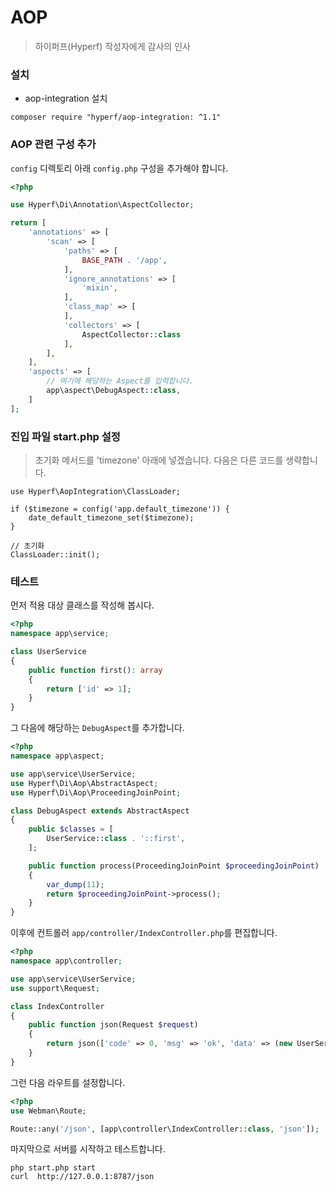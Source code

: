 # AOP

> 하이퍼프(Hyperf) 작성자에게 감사의 인사

### 설치

- aop-integration 설치

```shell
composer require "hyperf/aop-integration: ^1.1"
```

### AOP 관련 구성 추가

`config` 디렉토리 아래 `config.php` 구성을 추가해야 합니다.

```php
<?php

use Hyperf\Di\Annotation\AspectCollector;

return [
    'annotations' => [
        'scan' => [
            'paths' => [
                BASE_PATH . '/app',
            ],
            'ignore_annotations' => [
                'mixin',
            ],
            'class_map' => [
            ],
            'collectors' => [
                AspectCollector::class
            ],
        ],
    ],
    'aspects' => [
        // 여기에 해당하는 Aspect를 입력합니다.
        app\aspect\DebugAspect::class,
    ]
];

```

### 진입 파일 start.php 설정

> 초기화 메서드를 'timezone' 아래에 넣겠습니다. 다음은 다른 코드를 생략합니다.

```
use Hyperf\AopIntegration\ClassLoader;

if ($timezone = config('app.default_timezone')) {
    date_default_timezone_set($timezone);
}

// 초기화
ClassLoader::init();
```

### 테스트

먼저 적용 대상 클래스를 작성해 봅시다.

```php
<?php
namespace app\service;

class UserService
{
    public function first(): array
    {
        return ['id' => 1];
    }
}
```

그 다음에 해당하는 `DebugAspect`를 추가합니다.

```php
<?php
namespace app\aspect;

use app\service\UserService;
use Hyperf\Di\Aop\AbstractAspect;
use Hyperf\Di\Aop\ProceedingJoinPoint;

class DebugAspect extends AbstractAspect
{
    public $classes = [
        UserService::class . '::first',
    ];

    public function process(ProceedingJoinPoint $proceedingJoinPoint)
    {
        var_dump(11);
        return $proceedingJoinPoint->process();
    }
}
```

이후에 컨트롤러 `app/controller/IndexController.php`를 편집합니다.

```php
<?php
namespace app\controller;

use app\service\UserService;
use support\Request;

class IndexController
{
    public function json(Request $request)
    {
        return json(['code' => 0, 'msg' => 'ok', 'data' => (new UserService())->first()]);
    }
}
```

그런 다음 라우트를 설정합니다.

```php
<?php
use Webman\Route;

Route::any('/json', [app\controller\IndexController::class, 'json']);
```

마지막으로 서버를 시작하고 테스트합니다.

```shell
php start.php start
curl  http://127.0.0.1:8787/json
```
